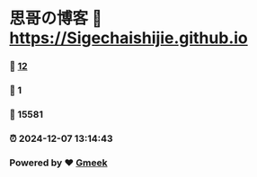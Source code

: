 # 思哥の博客 :link: https://Sigechaishijie.github.io 
### :page_facing_up: [12](https://Sigechaishijie.github.io/tag.html) 
### :speech_balloon: 1 
### :hibiscus: 15581 
### :alarm_clock: 2024-12-07 13:14:43 
### Powered by :heart: [Gmeek](https://github.com/Meekdai/Gmeek)
